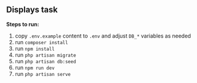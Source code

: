 ## Displays task
**Steps to run:**
1. copy `.env.example` content to `.env` and adjust `DB_*` variables as needed
2. run `composer install`
3. run `npm install`
4. run `php artisan migrate`
5. run `php artisan db:seed`
6. run `npm run dev`
7. run `php artisan serve`
